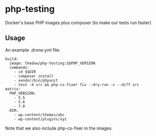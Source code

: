 # php-testing

Docker's base PHP images plus composer (to make our tests run faster)

## Usage

An example .drone.yml file:

    build:
      image: thedxw/php-testing:$$PHP_VERSION
      commands:
        - cd $$DIR
        - composer install
        - vendor/bin/phpunit
        - test -d src && php-cs-fixer fix --dry-run -v --diff src
    matrix:
      PHP_VERSION:
        - 5.5
        - 5.6
        - 7.0
      DIR:
        - wp-content/themes/abc
        - wp-content/plugins/xyz

Note that we also include php-cs-fixer in the images.
